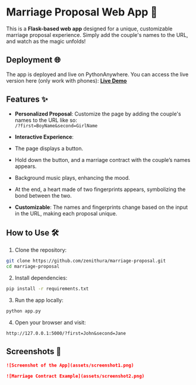 # Marriage Proposal Web App 💍

This is a **Flask-based web app** designed for a unique, customizable marriage proposal experience. Simply add the couple's names to the URL, and watch as the magic unfolds!


## Deployment 🌐
The app is deployed and live on PythonAnywhere. You can access the live version here (only work with phones):
[**Live Demo**](http://secretbutton.pythonanywhere.com/?first=John&second=Jane)


## Features ✨
- **Personalized Proposal**: Customize the page by adding the couple's names to the URL like so:  
`/?first=BoyName&second=GirlName`
- **Interactive Experience**: 
- The page displays a button.
- Hold down the button, and a marriage contract with the couple’s names appears.
- Background music plays, enhancing the mood.
- At the end, a heart made of two fingerprints appears, symbolizing the bond between the two.


- **Customizable**: The names and fingerprints change based on the input in the URL, making each proposal unique.

## How to Use 🛠
1. Clone the repository:
```bash
git clone https://github.com/zenithura/marriage-proposal.git
cd marriage-proposal
```
       
2. Install dependencies:
```bash
pip install -r requirements.txt
```

3. Run the app locally:
```bash
python app.py
```

4. Open your browser and visit:
```
http://127.0.0.1:5000/?first=John&second=Jane
```

   

## Screenshots 📸
```markdown
![Screenshot of the App](assets/screenshot1.png)
```
```markdown
![Marriage Contract Example](assets/screenshot2.png)
```

  
